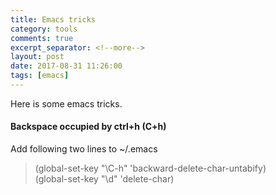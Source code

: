 ```yaml
---
title: Emacs tricks
category: tools
comments: true
excerpt_separator: <!--more-->
layout: post
date: 2017-08-31 11:26:00
tags: [emacs]
---
```

Here is some emacs tricks.

#### Backspace occupied by ctrl+h (C+h)

Add following two lines to ~/.emacs
>(global-set-key "\C-h" 'backward-delete-char-untabify)  
(global-set-key "\d" 'delete-char)  
<!--more-->
